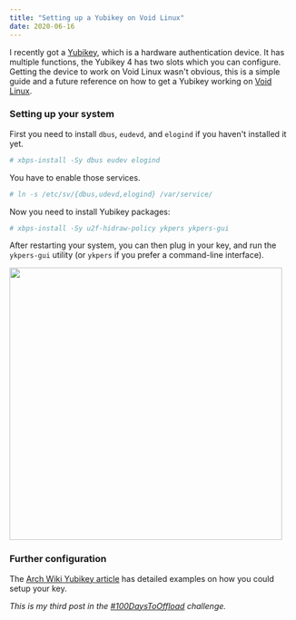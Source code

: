 ```yaml
---
title: "Setting up a Yubikey on Void Linux"
date: 2020-06-16
---
```


I recently got a [Yubikey], which is a hardware authentication device. It has
multiple functions, the Yubikey 4 has two slots which you can configure.
Getting the device to work on Void Linux wasn't obvious, this is a simple guide
and a future reference on how to get a Yubikey working on [Void Linux].

### Setting up your system

First you need to install `dbus`, `eudevd`, and `elogind` if you haven't
installed it yet.

```sh
# xbps-install -Sy dbus eudev elogind
```

You have to enable those services.

```sh
# ln -s /etc/sv/{dbus,udevd,elogind} /var/service/
```

Now you need to install Yubikey packages:

```sh
# xbps-install -Sy u2f-hidraw-policy ykpers ykpers-gui
```

After restarting your system, you can then plug in your key, and run
the `ykpers-gui` utility (or `ykpers` if you prefer a command-line interface).

<img src="ykpers-gui.png" href="A screenshot of the ykpers-gui utility on the
About page" width="480" />

### Further configuration

The [Arch Wiki Yubikey article](https://wiki.archlinux.org/index.php/Yubikey)
has detailed examples on how you could setup your key.


*This is my third post in the [#100DaysToOffload](https://100daystooffload.com)
challenge.*

[Yubikey]: https://en.wikipedia.org/wiki/YubiKey
[Void Linux]: https://voidlinux.org/
